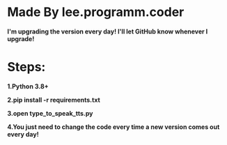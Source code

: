 # Made By lee.programm.coder

**I'm upgrading the version every day! I'll let GitHub know whenever I upgrade!**

# Steps:

  **1.Python 3.8+**
  
  **2.pip install -r requirements.txt**

  **3.open type_to_speak_tts.py**
  
  **4.You just need to change the code every time a new version comes out every day!**